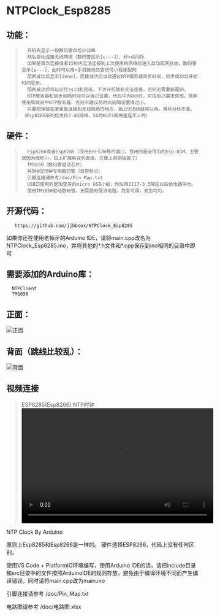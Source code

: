 # NTPClock_Esp8285

## 功能：       
>       开机先显示一段数码管自检小动画
>       然后自动连接无线网络（数码管显示[c---]），秒>点闪烁
>       如果是首次连接或者15秒内无法连接到上次使用的网络则进入自动配网状态，数码管显示[s---]，此时可以用>手机微信的安信可小程序配网
>       配网成功后显示[done]，连接成功后自动通过NTP服务器同步时间，同步成功后开始时间显示。
>       配网成功后可以记住ssid和密码，下次开机除非无法连接，否则无需重新配网。
>       NTP服务器和同步间隔时间可以自己设置，代码中为8小时，可按自己需求修改，除非使用局域网中NTP服务器，否则不建议将时间间隔设置得过小。
>       只要把钟放在家里能连接到无线网络的地方，插上USB线就可以用。常年分秒不差。（Esp8266系列仅支持2.4G网络，5G的WiFi网络是连不上的）

## 硬件：
>       Esp8266或者Esp8285（没用到什么特殊的端口，我用的是安信可的Esp-01M，主要是因为体积小，加上扩展板双列直插，方便上洞洞板罢了）
>       TM1650（数码管驱动芯片）
>       共阴4位时钟专用数码管（自带秒点）      
>       引脚连接请参考/doc/Pin_Map.txt
>       USB口使用的是淘宝买的micro USB小板，然后用1117-3.3降压以后给电路供电。
>       使用TM1650驱动数码管，无需使用限流电阻，亮度可调，发色均匀。

## 开源代码：
       https://github.com/jjbboox/NTPClock_Esp8285

如果你还在使用老掉牙的Arduino IDE，请将main.cpp改名为NTPClock_Esp8285.ino，并将其他的*.h文件和*.cpp保存到ino相同的目录中即可

## 需要添加的Arduino库：
      NTPClient
      TM1650

## 正面：
![正面](/pic/IMG_20200531_153703_s.jpg) 


## 背面（跳线比较乱）：
![背面](/pic/IMG_20200531_153719_s.jpg) 

## 视频连接
>ESP8285(Esp8266) NTP时钟
><video src="https://v.youku.com/v_show/id_XNDY5MzYzMDg1Mg==.html" controls="controls" width="500" height="300">您的浏览器不支持播放该视频！</video>

NTP Clock By Arduino

原则上Esp8285和Esp8266是一样的。
硬件选择ESP8266，代码上没有任何区别。

使用VS Code + PlatformIO环境编写，使用Arduino IDE的话，请把include目录和src目录中的文件按照ArduinoIDE的规则存放，避免由于编译环境不同而产生编译错误。同时请将main.cpp改为main.ino


引脚连接请参考
/doc/Pin_Map.txt

电路图请参考
/doc/电路图.xlsx
